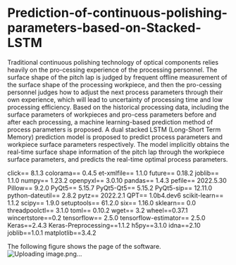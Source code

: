 # Prediction-of-continuous-polishing-parameters-based-on-Stacked-LSTM
Traditional continuous polishing technology of optical components relies heavily on the pro-cessing experience of the processing personnel. The surface shape of the pitch lap is judged by frequent offline measurement of the surface shape of the processing workpiece, and then the pro-cessing personnel judges how to adjust the next process parameters through their own experience, which will lead to uncertainty of processing time and low processing efficiency. Based on the historical processing data, including the surface parameters of workpieces and pro-cess parameters before and after each processing, a machine learning-based prediction method of process parameters is proposed. A dual stacked LSTM (Long-Short Term Memory) prediction model is proposed to predict process parameters and workpiece surface parameters respectively. The model implicitly obtains the real-time surface shape information of the pitch lap through the workpiece surface parameters, and predicts the real-time optimal process parameters.

click==           8.1.3
colorama==        0.4.5
et-xmlfile==      1.1.0
future==          0.18.2
joblib==          1.1.0
numpy==           1.23.2
openpyxl==        3.0.10
pandas==          1.4.3
pefile==          2022.5.30
Pillow==          9.2.0
PyQt5==           5.15.7
PyQt5-Qt5==       5.15.2
PyQt5-sip==       12.11.0
python-dateutil== 2.8.2
pytz==            2022.2.1
QPT==             1.0b4.dev6
scikit-learn==    1.1.2
scipy==           1.9.0
setuptools==      61.2.0
six==             1.16.0
sklearn==         0.0
threadpoolctl==   3.1.0
toml==          0.10.2
wget==            3.2
wheel==0.37.1
wincertstore==0.2
tensorflow==     2.5.0
tensorflow-estimator== 2.5.0
Keras==2.4.3
Keras-Preprocessing==1.1.2
h5py==3.1.0
idna==2.10
joblib==1.0.1
matplotlib==3.4.2

The following figure shows the page of the software.
![Uploading image.png…]()
